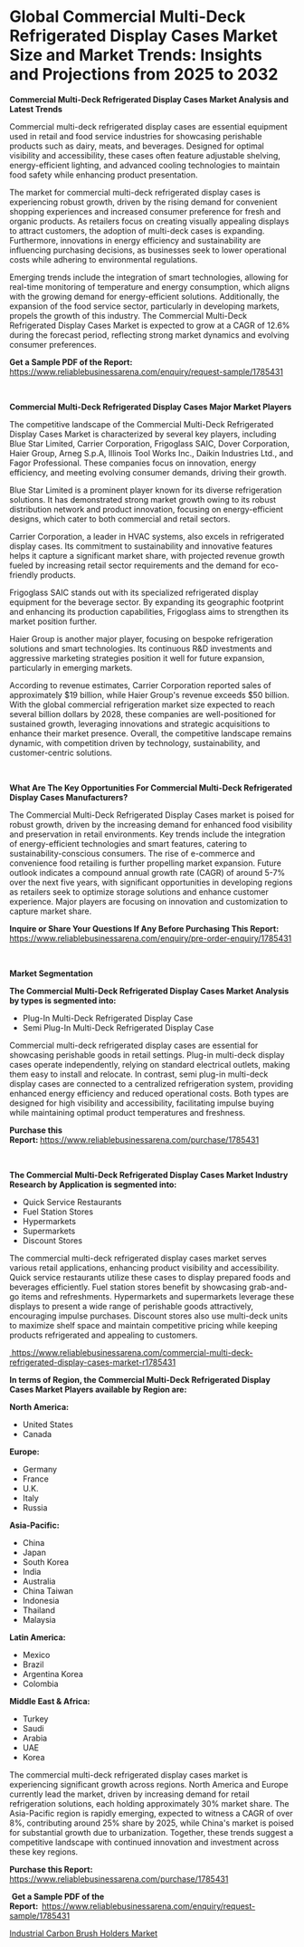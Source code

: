 <p><h1>Global Commercial Multi-Deck Refrigerated Display Cases Market Size and Market Trends: Insights and Projections from 2025 to 2032</h1></p><p><strong>Commercial Multi-Deck Refrigerated Display Cases Market Analysis and Latest Trends</strong></p>
<p><p>Commercial multi-deck refrigerated display cases are essential equipment used in retail and food service industries for showcasing perishable products such as dairy, meats, and beverages. Designed for optimal visibility and accessibility, these cases often feature adjustable shelving, energy-efficient lighting, and advanced cooling technologies to maintain food safety while enhancing product presentation.</p><p>The market for commercial multi-deck refrigerated display cases is experiencing robust growth, driven by the rising demand for convenient shopping experiences and increased consumer preference for fresh and organic products. As retailers focus on creating visually appealing displays to attract customers, the adoption of multi-deck cases is expanding. Furthermore, innovations in energy efficiency and sustainability are influencing purchasing decisions, as businesses seek to lower operational costs while adhering to environmental regulations.</p><p>Emerging trends include the integration of smart technologies, allowing for real-time monitoring of temperature and energy consumption, which aligns with the growing demand for energy-efficient solutions. Additionally, the expansion of the food service sector, particularly in developing markets, propels the growth of this industry. The Commercial Multi-Deck Refrigerated Display Cases Market is expected to grow at a CAGR of 12.6% during the forecast period, reflecting strong market dynamics and evolving consumer preferences.</p></p>
<p><strong>Get a Sample PDF of the Report:&nbsp;</strong> <a href="https://www.reliablebusinessarena.com/enquiry/request-sample/1785431?utm_campaign=3181&utm_medium=2&utm_source=Github&utm_content=ia&utm_term=25032025&utm_id=commercial-multi-deck-refrigerated-display-cases">https://www.reliablebusinessarena.com/enquiry/request-sample/1785431</a></p>
<p>&nbsp;</p>
<p><strong>Commercial Multi-Deck Refrigerated Display Cases Major Market Players</strong></p>
<p><p>The competitive landscape of the Commercial Multi-Deck Refrigerated Display Cases Market is characterized by several key players, including Blue Star Limited, Carrier Corporation, Frigoglass SAIC, Dover Corporation, Haier Group, Arneg S.p.A, Illinois Tool Works Inc., Daikin Industries Ltd., and Fagor Professional. These companies focus on innovation, energy efficiency, and meeting evolving consumer demands, driving their growth.</p><p>Blue Star Limited is a prominent player known for its diverse refrigeration solutions. It has demonstrated strong market growth owing to its robust distribution network and product innovation, focusing on energy-efficient designs, which cater to both commercial and retail sectors.</p><p>Carrier Corporation, a leader in HVAC systems, also excels in refrigerated display cases. Its commitment to sustainability and innovative features helps it capture a significant market share, with projected revenue growth fueled by increasing retail sector requirements and the demand for eco-friendly products.</p><p>Frigoglass SAIC stands out with its specialized refrigerated display equipment for the beverage sector. By expanding its geographic footprint and enhancing its production capabilities, Frigoglass aims to strengthen its market position further.</p><p>Haier Group is another major player, focusing on bespoke refrigeration solutions and smart technologies. Its continuous R&D investments and aggressive marketing strategies position it well for future expansion, particularly in emerging markets.</p><p>According to revenue estimates, Carrier Corporation reported sales of approximately $19 billion, while Haier Group's revenue exceeds $50 billion. With the global commercial refrigeration market size expected to reach several billion dollars by 2028, these companies are well-positioned for sustained growth, leveraging innovations and strategic acquisitions to enhance their market presence. Overall, the competitive landscape remains dynamic, with competition driven by technology, sustainability, and customer-centric solutions.</p></p>
<p>&nbsp;</p>
<p><strong>What Are The Key Opportunities For Commercial Multi-Deck Refrigerated Display Cases Manufacturers?</strong></p>
<p><p>The Commercial Multi-Deck Refrigerated Display Cases market is poised for robust growth, driven by the increasing demand for enhanced food visibility and preservation in retail environments. Key trends include the integration of energy-efficient technologies and smart features, catering to sustainability-conscious consumers. The rise of e-commerce and convenience food retailing is further propelling market expansion. Future outlook indicates a compound annual growth rate (CAGR) of around 5-7% over the next five years, with significant opportunities in developing regions as retailers seek to optimize storage solutions and enhance customer experience. Major players are focusing on innovation and customization to capture market share.</p></p>
<p><strong>Inquire or Share Your Questions If Any Before Purchasing This Report:</strong> <a href="https://www.reliablebusinessarena.com/enquiry/pre-order-enquiry/1785431?utm_campaign=3181&utm_medium=2&utm_source=Github&utm_content=ia&utm_term=25032025&utm_id=commercial-multi-deck-refrigerated-display-cases">https://www.reliablebusinessarena.com/enquiry/pre-order-enquiry/1785431</a></p>
<p>&nbsp;</p>
<p><strong>Market Segmentation</strong></p>
<p><strong>The Commercial Multi-Deck Refrigerated Display Cases Market Analysis by types is segmented into:</strong></p>
<p><ul><li>Plug-In Multi-Deck Refrigerated Display Case</li><li>Semi Plug-In Multi-Deck Refrigerated Display Case</li></ul></p>
<p><p>Commercial multi-deck refrigerated display cases are essential for showcasing perishable goods in retail settings. Plug-in multi-deck display cases operate independently, relying on standard electrical outlets, making them easy to install and relocate. In contrast, semi plug-in multi-deck display cases are connected to a centralized refrigeration system, providing enhanced energy efficiency and reduced operational costs. Both types are designed for high visibility and accessibility, facilitating impulse buying while maintaining optimal product temperatures and freshness.</p></p>
<p><strong>Purchase this Report:&nbsp;</strong><a href="https://www.reliablebusinessarena.com/purchase/1785431?utm_campaign=3181&utm_medium=2&utm_source=Github&utm_content=ia&utm_term=25032025&utm_id=commercial-multi-deck-refrigerated-display-cases">https://www.reliablebusinessarena.com/purchase/1785431</a></p>
<p>&nbsp;</p>
<p><strong>The Commercial Multi-Deck Refrigerated Display Cases Market Industry Research by Application is segmented into:</strong></p>
<p><ul><li>Quick Service Restaurants</li><li>Fuel Station Stores</li><li>Hypermarkets</li><li>Supermarkets</li><li>Discount Stores</li></ul></p>
<p><p>The commercial multi-deck refrigerated display cases market serves various retail applications, enhancing product visibility and accessibility. Quick service restaurants utilize these cases to display prepared foods and beverages efficiently. Fuel station stores benefit by showcasing grab-and-go items and refreshments. Hypermarkets and supermarkets leverage these displays to present a wide range of perishable goods attractively, encouraging impulse purchases. Discount stores also use multi-deck units to maximize shelf space and maintain competitive pricing while keeping products refrigerated and appealing to customers.</p></p>
<p><a href="https://www.reliablebusinessarena.com/commercial-multi-deck-refrigerated-display-cases-market-r1785431?utm_campaign=3181&utm_medium=2&utm_source=Github&utm_content=ia&utm_term=25032025&utm_id=commercial-multi-deck-refrigerated-display-cases">&nbsp;https://www.reliablebusinessarena.com/commercial-multi-deck-refrigerated-display-cases-market-r1785431</a></p>
<p><strong>In terms of Region, the Commercial Multi-Deck Refrigerated Display Cases Market Players available by Region are:</strong></p>
<p>
    <p> <strong> North America: </strong>
        <ul>
            <li>United States</li>
            <li>Canada</li>
        </ul>
        </p> 
    <p> <strong> Europe: </strong>
        <ul>
            <li>Germany</li>
            <li>France</li>
            <li>U.K.</li>
            <li>Italy</li>
            <li>Russia</li>
        </ul>
        </p> 
    <p> <strong> Asia-Pacific: </strong>
        <ul>
            <li>China</li>
            <li>Japan</li>
            <li>South Korea</li>
            <li>India</li>
            <li>Australia</li>
            <li>China Taiwan</li>
            <li>Indonesia</li>
            <li>Thailand</li>
            <li>Malaysia</li>
        </ul>
        </p> 
    <p> <strong> Latin America: </strong>
        <ul>
            <li>Mexico</li>
            <li>Brazil</li>
            <li>Argentina Korea</li>
            <li>Colombia</li>
        </ul>
        </p> 
    <p> <strong> Middle East & Africa: </strong>
        <ul>
            <li>Turkey</li>
            <li>Saudi</li>
            <li>Arabia</li>
            <li>UAE</li>
            <li>Korea</li>
        </ul>
    </p>
    </p>
<p><p>The commercial multi-deck refrigerated display cases market is experiencing significant growth across regions. North America and Europe currently lead the market, driven by increasing demand for retail refrigeration solutions, each holding approximately 30% market share. The Asia-Pacific region is rapidly emerging, expected to witness a CAGR of over 8%, contributing around 25% share by 2025, while China's market is poised for substantial growth due to urbanization. Together, these trends suggest a competitive landscape with continued innovation and investment across these key regions.</p></p>
<p><strong>Purchase this Report: </strong><a href="https://www.reliablebusinessarena.com/purchase/1785431?utm_campaign=3181&utm_medium=2&utm_source=Github&utm_content=ia&utm_term=25032025&utm_id=commercial-multi-deck-refrigerated-display-cases">https://www.reliablebusinessarena.com/purchase/1785431</a></p>
<p>&nbsp;<strong>Get a Sample PDF of the Report:&nbsp;&nbsp;</strong><a href="https://www.reliablebusinessarena.com/enquiry/request-sample/1785431?utm_campaign=3181&utm_medium=2&utm_source=Github&utm_content=ia&utm_term=25032025&utm_id=commercial-multi-deck-refrigerated-display-cases">https://www.reliablebusinessarena.com/enquiry/request-sample/1785431</a></p>
<p><strong></strong></p>
<p><p><a href="https://github.com/awalinfucci/Market-Research-Report-List-1/blob/main/industrial-carbon-brush-holders-market.md?utm_campaign=3181&utm_medium=2&utm_source=Github&utm_content=ia&utm_term=25032025&utm_id=commercial-multi-deck-refrigerated-display-cases">Industrial Carbon Brush Holders Market</a></p></p>